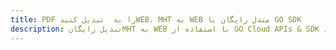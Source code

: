 ---title: PDF را به  تبدیل کنیدWEB، MHT به WEB مبدل رایگان یا GO SDKdescription: تبدیل رایگانMHT به WEB با استفاده از GO Cloud APIs & SDK همچنین اسناد PDF را در Cloud ایجاد، ویرایش و رندر کنید.---